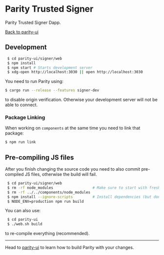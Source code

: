 # Parity Trusted Signer

Parity Trusted Signer Dapp.

[Back to parity-ui](../README.md)

## Development

```bash
 $ cd parity-ui/signer/web
 $ npm install
 $ npm start # Starts development server
 $ xdg-open http://localhost:3030 || open http://localhost:3030
```

You need to run Parity using:

```bash
$ cargo run --release --features signer-dev
```

to disable origin verification. Otherwise your development server will not be able to connect.

### Package Linking

When working on `components` at the same time you need to link that package:

```bash
$ npm run link
```

## Pre-compiling JS files

After you finish changing the source code you need to also commit pre-compiled JS files, otherwise the build will fail.

```bash
 $ cd parity-ui/signer/web
 $ rm -rf node_modules                  # Make sure to start with fresh dependencies
 $ rm -rf ../../components/node_modules
 $ npm install --ignore-scripts         # Install dependencies (but don't link components)
 $ NODE_ENV=production npm run build
```

You can also use:

```bash
 $ cd parity-ui
 $ ./web.sh build
```

to re-compile everything (recommended).

---

Head to [parity-ui](../README.md) to learn how to build Parity with your changes.
